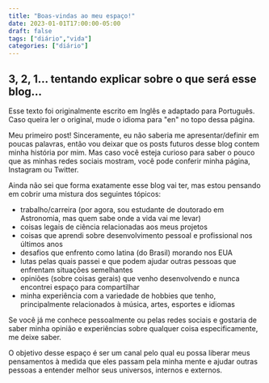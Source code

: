 ```yaml
---
title: "Boas-vindas ao meu espaço!"
date: 2023-01-01T17:00:00-05:00
draft: false
tags: ["diário","vida"]
categories: ["diário"]
---
```


## 3, 2, 1... tentando explicar sobre o que será esse blog...

Esse texto foi originalmente escrito em Inglês e adaptado para Português. Caso queira ler o original, mude o idioma para "en" no topo dessa página.

Meu primeiro post! Sinceramente, eu não saberia me apresentar/definir em poucas palavras, então vou deixar que os posts futuros desse blog contem minha história por mim. Mas caso você esteja curioso para saber o pouco que as minhas redes sociais mostram, você pode conferir minha página, Instagram ou Twitter.

Ainda não sei que forma exatamente esse blog vai ter, mas estou pensando em cobrir uma mistura dos seguintes tópicos:

- trabalho/carreira (por agora, sou estudante de doutorado em Astronomia, mas quem sabe onde a vida vai me levar)
- coisas legais de ciência relacionadas aos meus projetos
- coisas que aprendi sobre desenvolvimento pessoal e profissional nos últimos anos
- desafios que enfrento como latina (do Brasil) morando nos EUA
- lutas pelas quais passei e que podem ajudar outras pessoas que enfrentam situações semelhantes
- opiniões (sobre coisas gerais) que venho desenvolvendo e nunca encontrei espaço para compartilhar
- minha experiência com a variedade de hobbies que tenho, principalmente relacionados à música, artes, esportes e idiomas

Se você já me conhece pessoalmente ou pelas redes sociais e gostaria de saber minha opinião e experiências sobre qualquer coisa especificamente, me deixe saber.

O objetivo desse espaço é ser um canal pelo qual eu possa liberar meus pensamentos à medida que eles passam pela minha mente e ajudar outras pessoas a entender melhor seus universos, internos e externos.
